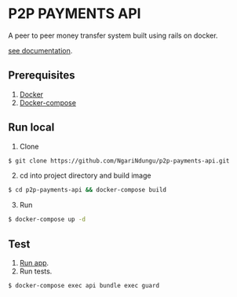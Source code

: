# P2P PAYMENTS API

A peer to peer money transfer system built using rails on docker.

[see documentation](https://app.swaggerhub.com/apis-docs/NgariNdungu/green-mamba-re/1.0.0).

## Prerequisites

1. [Docker](https://docs.docker.com/install/linux/docker-ce/ubuntu/)
2. [Docker-compose](https://docs.docker.com/compose/)
## Run local

1. Clone
```bash
$ git clone https://github.com/NgariNdungu/p2p-payments-api.git
```
2. cd into project directory and build image
```bash
$ cd p2p-payments-api && docker-compose build
```
3. Run
```bash
$ docker-compose up -d
```

## Test
1. [Run app](##run-local).
2. Run tests.
```bash
$ docker-compose exec api bundle exec guard
```




